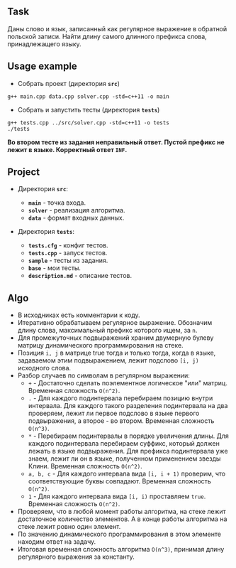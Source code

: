 ## Task

Даны слово и язык, записанный как регулярное выражение в обратной польской записи. Найти длину самого длинного префикса слова, принадлежащего языку.

## Usage example

- Собрать проект (директория **`src`**)

```
g++ main.cpp data.cpp solver.cpp -std=c++11 -o main
```

- Собрать и запустить тесты (директория **`tests`**)

```
g++ tests.cpp ../src/solver.cpp -std=c++11 -o tests
./tests
```

**Во втором тесте из задания неправильный ответ. 
Пустой префикс не лежит в языке. 
Корректный ответ `INF`.**

## Project

- Директория **`src`**:
  - **`main`** - точка входа.
  - **`solver`** - реализация алгоритма.
  - **`data`** - формат входных данных.

- Директория **`tests`**:
  - **`tests.cfg`** - конфиг тестов.
  - **`tests.cpp`** - запуск тестов. 
  - **`sample`** - тесты из задания. 
  - **`base`** - мои тесты.
  - **`description.md`** - описание тестов.

## Algo

- В исходниках есть комментарии к коду.
- Итеративно обрабатываем регулярное выражение. 
Обозначим длину слова, максимальный префикс которого ищем, за `n`.
- Для промежуточных подвыражений храним двумерную булеву матрицу динамического программирования на стеке.
- Позиция `i, j` в матрице true тогда и только тогда, когда в языке, задаваемом этим подвыражением, 
лежит подслово `[i, j)` исходного слова.
- Разбор случаев по символам в регулярном выражении:
  - `+` - Достаточно сделать поэлементное логическое "или" матриц. Временная сложность `O(n^2)`.
  - `.` - Для каждого подинтервала перебираем позицию внутри интервала. 
  Для каждого такого разделения подинтервала на два проверяем, 
  лежит ли первое подслово в языке первого подвыражения, а второе - во втором. Временная сложность `O(n^3)`.
  - `*` - Перебираем подинтервалы в порядке увеличения длины.
  Для каждого подинтервала перебираем суффикс, который должен лежать в языке подвыражения. 
  Для префикса подинтервала уже знаем, лежит ли он в языке, полученном применением звезды Клини.
  Временная сложность `O(n^2)`.
  - `a, b, c` - Для каждого интервала вида `[i, i + 1)` проверим, что соответствующие буквы совпадают. 
  Временная сложность `O(n^2)`.
  - `1` - Для каждого интервала вида `[i, i)` проставляем `true`. Временная сложность `O(n^2)`.
- Проверяем, что в любой момент работы алгоритма, на стеке лежит достаточное количество элементов. 
А в конце работы алгоритма на стеке лежит ровно один элемент.
- По значению динамического программирования в этом элементе находим ответ на задачу.
- Итоговая временная сложность алгоритма `O(n^3)`, принимая длину регулярного выражения за константу. 
